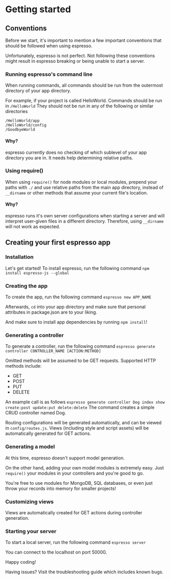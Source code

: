 # Getting started
## Conventions
Before we start, it's important to mention a few important conventions that should be followed when using espresso. 

Unfortunately, espresso is not perfect. Not following these conventions might result in espresso breaking or being unable to start a server.

### Running espresso's command line
When running commands, all commands should be run from the outermost directory of your app directory.

For example, if your project is called HelloWorld. Commands should be run in 
```/HelloWorld```
They should not be run in any of the following or similar directories
```
/HelloWorld/app
/HelloWorld/config
/GoodbyeWorld
```
#### Why?
espresso currently does no checking of which sublevel of your app directory you are in. It needs help determining relative paths.

### Using require()
When using `require()` for node modules or local modules, prepend your paths with `./` and use relative paths from the main app directory, instead of `__dirname` or other methods that assume your current file's location.
#### Why?
espresso runs it's own server configurations when starting a server and will interpret user-given files in a different directory. Therefore, using `__dirname` will not work as expected.


## Creating your first espresso app
### Installation
Let's get started! To install espresso, run the following command
```npm install espresso-js --global```

### Creating the app
To create the app, run the following command
```espresso new APP_NAME```

Afterwards, `cd` into your app directory and make sure that personal attributes in package.json are to your liking.

And make sure to install app dependencies by running `npm install`!
### Generating a controller
To generate a controller, run the following command
```espresso generate controller CONTROLLER_NAME [ACTION:METHOD]```

Omitted methods will be assumed to be GET requests.
Supported HTTP methods include:
- GET
- POST
- PUT
- DELETE

An example call is as follows
```espresso generate controller Dog index show create:post update:put delete:delete```
The command creates a simple CRUD controller named Dog.

Routing configurations will be generated automatically, and can be viewed in `config/routes.js`.
Views (including style and script assets) will be automatically generated for GET actions.
### Generating a model
At this time, espresso doesn't support model generation.

On the other hand, adding your own model modules is extremely easy. Just `require()` your modules in your controllers and you're good to go.

You're free to use modules for MongoDB, SQL databases, or even just throw your records into memory for smaller projects!
### Customizing views
Views are automatically created for GET actions during controller generation.

### Starting your server
To start a local server, run the following command
```espresso server```

You can connect to the localhost on port 50000.

Happy coding!



Having issues? Visit the troubleshooting guide which includes known bugs.